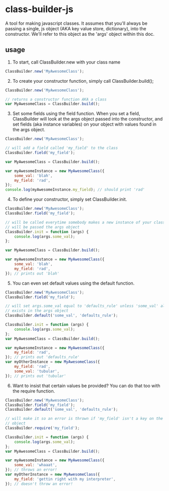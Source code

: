 # class-builder-js

A tool for making javascript classes. It assumes that you'll always be passing a single, js object (AKA key value store, dictionary), into the constructor. We'll refer to this object as the 'args' object within this doc.

## usage

1. To start, call ClassBuilder.new with your class name

```javascript
ClassBuilder.new('MyAwesomeClass');
```

2. To create your constructor function, simply call ClassBuilder.build();

```javascript
ClassBuilder.new('MyAwesomeClass');

// returns a constructor function AKA a class
var MyAwesomeClass = ClassBuilder.build();
```

3. Set some fields using the field function. When you set a field, ClassBuilder will look at the args object passed into the constructor, and set fields (aka instance variables) on your object with values found in the args object.

```javascript
ClassBuilder.new('MyAwesomeClass');

// will add a field called 'my_field' to the class
ClassBuilder.field('my_field');

var MyAwesomeClass = ClassBuilder.build();

var myAwesomeInstance = new MyAwesomeClass({
    some_val: 'blah',
    my_field: 'rad',
});
console.log(myAwesomeInstance.my_field); // should print 'rad'
```

4. To define your constructor, simply set ClassBuilder.init.

```javascript
ClassBuilder.new('MyAwesomeClass');
ClassBuilder.field('my_field');

// will be called everytime somebody makes a new instance of your class.
// will be passed the args object
ClassBuilder.init = function (args) {
    console.log(args.some_val);
};

var MyAwesomeClass = ClassBuilder.build();

var myAwesomeInstance = new MyAwesomeClass({
    some_val: 'blah',
    my_field: 'rad',
}); // prints out 'blah'
```

5. You can even set default values using the default function.

```javascript
ClassBuilder.new('MyAwesomeClass');
ClassBuilder.field('my_field');

// will set args.some_val equal to 'defaults_rule' unless 'some_val' already
// exists in the args object
ClassBuilder.default('some_val', 'defaults_rule');

ClassBuilder.init = function (args) {
    console.log(args.some_val);
};
var MyAwesomeClass = ClassBuilder.build();

var myAwesomeInstance = new MyAwesomeClass({
    my_field: 'rad',
}); // prints out 'defaults_rule'
var myOtherInstance = new MyAwesomeClass({
    my_field: 'rad',
    some_val: 'tubular',
}); // prints out 'tubular'
```

6. Want to insist that certain values be provided? You can do that too with the require function.

```javascript
ClassBuilder.new('MyAwesomeClass');
ClassBuilder.field('my_field');
ClassBuilder.default('some_val', 'defaults_rule');

// will make it so an error is thrown if 'my_field' isn't a key on the args
// object
ClassBuilder.require('my_field');

ClassBuilder.init = function (args) {
    console.log(args.some_val);
};
var MyAwesomeClass = ClassBuilder.build();

var myAwesomeInstance = new MyAwesomeClass({
    some_val: 'whaaat',
}); // throws an error!
var myOtherInstance = new MyAwesomeClass({
    my_field: 'gettin right with my interpreter',
}); // doesn't throw an error!
```

